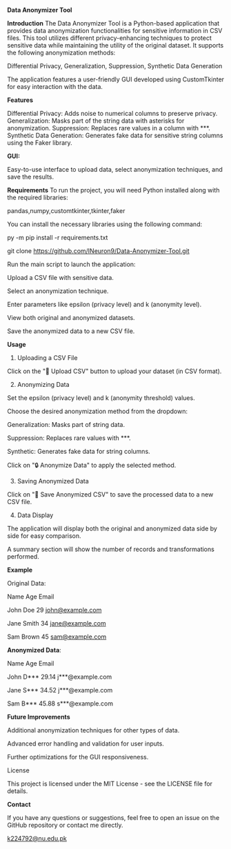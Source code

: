 **Data Anonymizer Tool**

**Introduction**
The Data Anonymizer Tool is a Python-based application that provides data anonymization functionalities for sensitive information in CSV files. This tool utilizes different privacy-enhancing techniques to protect sensitive data while maintaining the utility of the original dataset. It supports the following anonymization methods:

Differential Privacy,
Generalization,
Suppression,
Synthetic Data Generation

The application features a user-friendly GUI developed using CustomTkinter for easy interaction with the data.

**Features**

Differential Privacy: Adds noise to numerical columns to preserve privacy.
Generalization: Masks part of the string data with asterisks for anonymization.
Suppression: Replaces rare values in a column with ***.
Synthetic Data Generation: Generates fake data for sensitive string columns using the Faker library.

**GUI:**

Easy-to-use interface to upload data, select anonymization techniques, and save the results.

**Requirements**
To run the project, you will need Python installed along with the required libraries:

pandas,numpy,customtkinter,tkinter,faker


You can install the necessary libraries using the following command:

py -m pip install -r requirements.txt

git clone https://github.com/INeuron9/Data-Anonymizer-Tool.git



Run the main script to launch the application:

Upload a CSV file with sensitive data.

Select an anonymization technique.

Enter parameters like epsilon (privacy level) and k (anonymity level).

View both original and anonymized datasets.

Save the anonymized data to a new CSV file.

**Usage**

1. Uploading a CSV File

Click on the "📂 Upload CSV" button to upload your dataset (in CSV format).

2. Anonymizing Data

Set the epsilon (privacy level) and k (anonymity threshold) values.

Choose the desired anonymization method from the dropdown:

Generalization: Masks part of string data.

Suppression: Replaces rare values with ***.

Synthetic: Generates fake data for string columns.

Click on "🔒 Anonymize Data" to apply the selected method.

3. Saving Anonymized Data

Click on "💾 Save Anonymized CSV" to save the processed data to a new CSV file.

4. Data Display

The application will display both the original and anonymized data side by side for easy comparison.

A summary section will show the number of records and transformations performed.

**Example**

Original Data:

Name	Age	Email

John Doe	29	john@example.com

Jane Smith	34	jane@example.com

Sam Brown	45	sam@example.com


**Anonymized Data**:

Name	Age	Email

John D***	29.14	j***@example.com

Jane S***	34.52	j***@example.com

Sam B***	45.88	s***@example.com

**Future Improvements**

Additional anonymization techniques for other types of data.

Advanced error handling and validation for user inputs.

Further optimizations for the GUI responsiveness.

License

This project is licensed under the MIT License - see the LICENSE file for details.

**Contact**

If you have any questions or suggestions, feel free to open an issue on the GitHub repository or contact me directly.

k224792@nu.edu.pk
